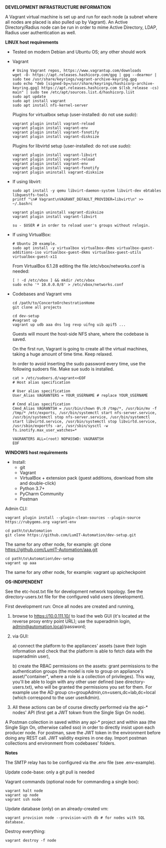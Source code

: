 **DEVELOPMENT INFRASTRUCTURE INFORMATION**

A Vagrant virtual machine is set up and run for each node (a subnet where all nodes are placed is also pulled up by Vagrant). An Active Directory/Radius node can be run in order to mime Active Directory, LDAP, Radius user authentication as well.

**LINUX host requirements**
- Tested on modern Debian and Ubuntu OS; any other should work
- Vagrant
         
      # Using Vagrant repos, https://www.vagrantup.com/downloads	 
      wget -O- https://apt.releases.hashicorp.com/gpg | gpg --dearmor | sudo tee /usr/share/keyrings/vagrant-archive-keyring.gpg
      sudo echo "deb [signed-by=/usr/share/keyrings/hashicorp-archive-keyring.gpg] https://apt.releases.hashicorp.com $(lsb_release -cs) main" | sudo tee /etc/apt/sources.list.d/hashicorp.list
      sudo apt update
      sudo apt install vagrant
      sudo apt install nfs-kernel-server

     Plugins for virtualbox setup (user-installed: do not use _sudo_):
     
      vagrant plugin install vagrant-reload
      vagrant plugin install vagrant-env
      vagrant plugin install vagrant-fsnotify
      vagrant plugin install vagrant-disksize
      
     Plugins for libvirtd setup (user-installed: do not use _sudo_):

      vagrant plugin install vagrant-libvirt
      vagrant plugin install vagrant-reload
      vagrant plugin install vagrant-env
      vagrant plugin install vagrant-fsnotify
      vagrant plugin uninstall vagrant-disksize

- If using libvirt:

      sudo apt install -y qemu libvirt-daemon-system libvirt-dev ebtables libguestfs-tools
      printf "\n# Vagrant\nVAGRANT_DEFAULT_PROVIDER=libvirt\n" >> ~/.bashrc

      vagrant plugin uninstall vagrant-disksize
      vagrant plugin install vagrant-libvirt

      su - $USER # in order to reload user's groups without relogin.

- If using VirtualBox:
        
      # Ubuntu 20 example.
      sudo apt install -y virtualbox virtualbox-dkms virtualbox-guest-additions-iso virtualbox-guest-dkms virtualbox-guest-utils virtualbox-guest-x11

  From VirtualBox 6.1.28 editing the file /etc/vbox/networks.conf is needed:

      [ ! -d /etc/vbox ] && mkdir /etc/vbox
      sudo echo '* 10.0.0.0/8' > /etc/vbox/networks.conf

- Codebases and Vagrant vms

      cd /path/to/ConcertoOrchestrationHome
      git clone all projects

      cd dev-setup
      #vagrant up
      vagrant up udb aaa dns log revp uifng uib apif5 ...
      
    Guests will mount the host-side NFS share, where the codebase is saved.
	
    On the first run, Vagrant is going to create all the virtual machines, taking a huge amount of time time. Keep relaxed.

    In order to avoid inserting the sudo password every time, use the following sudoers file. Make sue sudo is installed.
    
      cat > /etc/sudoers.d/vagrant<<EOF
      # Host alias specification

      # User alias specification
      User_Alias VAGRANTERS = YOUR_USERNAME # replace YOUR_USERNAME

      # Cmnd alias specification
      Cmnd_Alias VAGRANTSH = /usr/bin/chown 0\:0 /tmp/*, /usr/bin/mv -f /tmp/* /etc/exports, /usr/bin/systemctl start nfs-server.service, /usr/bin/systemctl stop nfs-server.service, /usr/bin/systemctl start libvirtd.service, /usr/bin/systemctl stop libvirtd.service, /usr/sbin/exportfs -ar, /usr/sbin/sysctl -w fs.inotify.max_user_watches=*

      VAGRANTERS ALL=(root) NOPASSWD: VAGRANTSH
      EOF



**WINDOWS host requirements**
- Install:
    * git
    * Vagrant    
    * VirtualBox + extension pack (guest additions, download from site and double-click)
    * Python 3.7+
    * PyCharm Community
    * Postman

Admin CLI:

    vagrant plugin install --plugin-clean-sources --plugin-source https://rubygems.org vagrant-env

    cd path\to\Automation
    git clone https://github.com/LumIT-Automation/dev-setup.git
The same for any other node, for example: git clone https://github.com/LumIT-Automation/aaa.git

    cd path\to\Automation\dev-setup
    vagrant up aaa
The same for any other node, for example: vagrant up apicheckpoint



**OS-INDIPENDENT**

See the etc-host.txt file for development network topology.
See the directory-users.txt file for the configured valid users (development).

First development run:
    Once all nodes are created and running,

 1. browse to https://10.0.111.10/ to load the web GUI (it's located at the reverse proxy entry point URL); use the superadmin login, admin@automation.local/password;
            
 2. via GUI: 
 
    a) connect the platform to the appliances' assets (save their login information and check that the platform is able to fetch data with the superadmin user), 
    
    b) create the RBAC permissions on the assets: grant permissions to the authentication groups (the model is role to group on appliance's asset/"container", where a role is a collection of privileges). This way, you'll be able to login with any other user defined (see directory-users.txt), who will be granted the permissions you set for them. For example use the AD group cn=groupAdmin,cn=users,dc=lab,dc=local (which correspond to the user userAdmin).
 4. All these actions can be of course directly performed via the api-* nodes' API (first get a JWT tokwn from the Single Sign On node).

A Postman collection in saved within any api-* project and within aaa (the Single Sign On, otherwise called sso) in order to directly insist upon each producer node. For postman, save the JWT token in the environment before doing any REST call. JWT validity expires in one day.
Import postman collections and environment from codebases' folders.



**Notes**

The SMTP relay has to be configured via the .env file (see .env-example).
    
Update code-base: only a git pull is needed

Vagrant commands (optional node for commanding a single box):

    vagrant halt node
    vagrant up node
    vagrant ssh node

Update database (only) on an already-created vm: 

    vagrant provision node --provision-with db # for nodes with SQL database.

Destroy everything:

    vagrant destroy -f node

